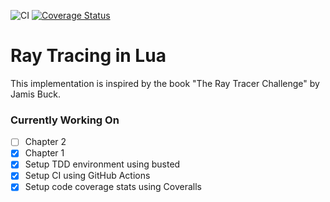 ![CI](https://github.com/ivanarellano/lua-raytrace-challenge-book/workflows/CI/badge.svg)
[![Coverage Status](https://coveralls.io/repos/github/ivanarellano/lua-raytrace-challenge-book/badge.svg?branch=master)](https://coveralls.io/github/ivanarellano/lua-raytrace-challenge-book?branch=master)
# Ray Tracing in Lua
This implementation is inspired by the book "The Ray Tracer Challenge" by Jamis Buck.

### Currently Working On
- [ ] Chapter 2
- [x] Chapter 1
- [x] Setup TDD environment using busted
- [x] Setup CI using GitHub Actions
- [x] Setup code coverage stats using Coveralls
